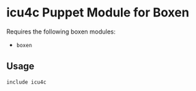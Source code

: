 # icu4c Puppet Module for Boxen

Requires the following boxen modules:

* `boxen`

## Usage

```puppet
include icu4c
```
